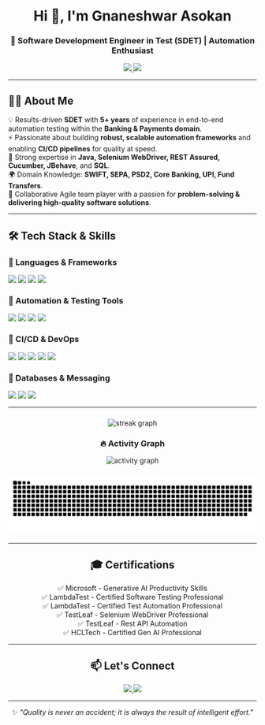 <!-- Profile README for GitHub -->

<h1 align="center">Hi 👋, I'm Gnaneshwar Asokan</h1>
<h3 align="center">🚀 Software Development Engineer in Test (SDET) | Automation Enthusiast</h3>

<p align="center">
  <a href="https://www.linkedin.com/in/gnaneshwar-asokan/">
    <img src="https://img.shields.io/badge/LinkedIn-Connect-blue?style=for-the-badge&logo=linkedin" />
  </a>
  <a href="mailto:gnaneshwarasokan@gmail.com">
    <img src="https://img.shields.io/badge/Email-Contact-red?style=for-the-badge&logo=gmail" />
  </a>
</p>

---

## 🧑‍💻 About Me

💡 Results-driven **SDET** with **5+ years** of experience in end-to-end automation testing within the **Banking & Payments domain**.  
⚡ Passionate about building **robust, scalable automation frameworks** and enabling **CI/CD pipelines** for quality at speed.  
📌 Strong expertise in **Java, Selenium WebDriver, REST Assured, Cucumber, JBehave**, and **SQL**.  
🌍 Domain Knowledge: **SWIFT, SEPA, PSD2, Core Banking, UPI, Fund Transfers**.  
🤝 Collaborative Agile team player with a passion for **problem-solving & delivering high-quality software solutions**.  

---

## 🛠️ Tech Stack & Skills

### 🔹 Languages & Frameworks
<p>
  <img src="https://img.shields.io/badge/Java-ED8B00?style=for-the-badge&logo=java&logoColor=white" />
  <img src="https://img.shields.io/badge/SQL-003B57?style=for-the-badge&logo=database&logoColor=white" />
  <img src="https://img.shields.io/badge/Cucumber-23D96C?style=for-the-badge&logo=cucumber&logoColor=white" />
  <img src="https://img.shields.io/badge/JBehave-990000?style=for-the-badge&logo=redhat&logoColor=white" />
</p>

### 🔹 Automation & Testing Tools
<p>
  <img src="https://img.shields.io/badge/Selenium-43B02A?style=for-the-badge&logo=selenium&logoColor=white" />
  <img src="https://img.shields.io/badge/REST%20Assured-000000?style=for-the-badge" />
  <img src="https://img.shields.io/badge/Postman-FF6C37?style=for-the-badge&logo=postman&logoColor=white" />
  <img src="https://img.shields.io/badge/Allure%20Reports-FF4C4C?style=for-the-badge" />
</p>

### 🔹 CI/CD & DevOps
<p>
  <img src="https://img.shields.io/badge/Jenkins-D24939?style=for-the-badge&logo=jenkins&logoColor=white" />
  <img src="https://img.shields.io/badge/GitHub%20Actions-2088FF?style=for-the-badge&logo=github-actions&logoColor=white" />
  <img src="https://img.shields.io/badge/Maven-C71A36?style=for-the-badge&logo=apachemaven&logoColor=white" />
  <img src="https://img.shields.io/badge/Docker-2496ED?style=for-the-badge&logo=docker&logoColor=white" />
  <img src="https://img.shields.io/badge/SonarQube-4E9BCD?style=for-the-badge&logo=sonarqube&logoColor=white" />
</p>

### 🔹 Databases & Messaging
<p>
  <img src="https://img.shields.io/badge/MySQL-00618A?style=for-the-badge&logo=mysql&logoColor=white" />
  <img src="https://img.shields.io/badge/Oracle-F80000?style=for-the-badge&logo=oracle&logoColor=white" />
  <img src="https://img.shields.io/badge/IBM%20MQ-054ADA?style=for-the-badge&logo=ibm&logoColor=white" />
</p>

---

###

<div align="center">
  <!-- Streak Stats -->
  <img src="https://streak-stats.demolab.com?user=Gnaneshwar5&locale=en&mode=daily&theme=dracula&hide_border=false&border_radius=5&order=3" height="150" alt="streak graph"  />

  ### 🔥 Activity Graph
<picture>
  <source media="(prefers-color-scheme: dark)" srcset="https://github-readme-activity-graph.vercel.app/graph?username=Gnaneshwar5&theme=github-dark&area=true&hide_border=true">
  <source media="(prefers-color-scheme: light)" srcset="https://github-readme-activity-graph.vercel.app/graph?username=Gnaneshwar5&theme=minimal&area=true&hide_border=true">
  <img alt="activity graph" src="https://github-readme-activity-graph.vercel.app/graph?username=Gnaneshwar5&theme=minimal&area=true&hide_border=true">
</picture>
  
###



<!-- Pac-Man Contribution Graph -->
<picture>
  <source media="(prefers-color-scheme: dark)" srcset="https://raw.githubusercontent.com/Platane/snk/output/github-contribution-grid-snake-dark.svg">
  <source media="(prefers-color-scheme: light)" srcset="https://raw.githubusercontent.com/Platane/snk/output/github-contribution-grid-snake.svg">
  <img alt="github contribution grid snake animation" src="https://raw.githubusercontent.com/Platane/snk/output/github-contribution-grid-snake.svg">
</picture>

###

---

## 🎓 Certifications
✅ Microsoft - Generative AI Productivity Skills  
✅ LambdaTest - Certified Software Testing Professional  
✅ LambdaTest - Certified Test Automation Professional  
✅ TestLeaf - Selenium WebDriver Professional  
✅ TestLeaf - Rest API Automation  
✅ HCLTech - Certified Gen AI Professional  

---

## 📫 Let's Connect
<p align="center">
  <a href="https://www.linkedin.com/in/gnaneshwar-asokan/">
    <img src="https://img.shields.io/badge/LinkedIn-Profile-blue?style=for-the-badge&logo=linkedin" />
  </a>
  <a href="mailto:gnaneshwarasokan@example.com">
    <img src="https://img.shields.io/badge/Email-Me-red?style=for-the-badge&logo=gmail" />
  </a>
</p>

---

✨ *"Quality is never an accident; it is always the result of intelligent effort."*  
